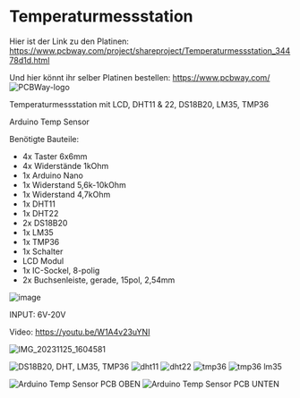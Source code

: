 # Temperaturmessstation

Hier ist der Link zu den Platinen:
https://www.pcbway.com/project/shareproject/Temperaturmessstation_34478d1d.html

Und hier könnt ihr selber Platinen bestellen: https://www.pcbway.com/
![PCBWay-logo](https://github.com/Linu-Tec/Temperaturmessstation/assets/70856050/d12e67c0-d204-4659-b56b-77cca95ddc45)


Temperaturmessstation mit LCD, DHT11 &amp; 22, DS18B20, LM35, TMP36

Arduino Temp Sensor

Benötigte Bauteile:
- 4x Taster 6x6mm
- 4x Widerstände 1kOhm
- 1x Arduino Nano
- 1x Widerstand 5,6k-10kOhm
- 1x Widerstand 4,7kOhm
- 1x DHT11
- 1x DHT22
- 2x DS18B20
- 1x LM35
- 1x TMP36
- 1x Schalter
- LCD Modul
- 1x IC-Sockel, 8-polig
- 2x Buchsenleiste, gerade, 15pol, 2,54mm

![image](https://github.com/18-Sunil-18/Temperaturmessstation/assets/70856050/8d4179bb-146a-45c1-97af-b873db9cb2a7)

INPUT: 6V-20V

Video:
https://youtu.be/W1A4v23uYNI

![IMG_20231125_1604581](https://github.com/Linu-Tec/Temperaturmessstation/assets/70856050/49d235d8-c477-4b20-8fdf-028c2c843108)

![DS18B20, DHT, LM35, TMP36](https://github.com/Linu-Tec/Temperaturmessstation/assets/70856050/fe7639dc-cd60-4d7a-b2fb-a2f9d8cdbfcf)
![dht11](https://github.com/Linu-Tec/Temperaturmessstation/assets/70856050/5bbb8029-0b49-4ec5-a860-8467b2c1313f)
![dht22](https://github.com/Linu-Tec/Temperaturmessstation/assets/70856050/108fa481-6787-4206-b724-365d7401ae00)
![tmp36](https://github.com/Linu-Tec/Temperaturmessstation/assets/70856050/79f79050-cc05-42db-9597-b1489ae5db27)
![tmp36 lm35](https://github.com/Linu-Tec/Temperaturmessstation/assets/70856050/08a16746-45ab-4e20-b74d-5b69c992188f)




![Arduino Temp Sensor PCB OBEN](https://github.com/18-Sunil-18/Temperaturmessstation/assets/70856050/fdc6e3f3-e07e-4392-8543-84f62b7d7a83)
![Arduino Temp Sensor PCB UNTEN](https://github.com/18-Sunil-18/Temperaturmessstation/assets/70856050/86ebf3c2-5151-45ad-838a-6f54864f883c)

